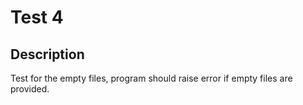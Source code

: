 # Test 4

## Description

Test for the empty files, program should raise error if empty files are provided.
